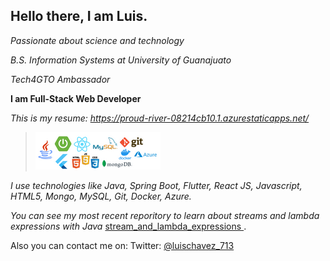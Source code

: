 ## **Hello there, I am Luis.**
*Passionate about science and technology* 

*B.S. Information Systems at University of Guanajuato* 

*Tech4GTO Ambassador* 

**I am Full-Stack Web Developer**

*This is my resume: https://proud-river-08214cb10.1.azurestaticapps.net/*


> [![stack](https://raw.githubusercontent.com/lchavez1/lchavez1/main/stack.png "stack")](https://raw.githubusercontent.com/lchavez1/lchavez1/main/stack.png "stack")

*I use technologies like Java, Spring Boot, Flutter, React JS, Javascript, HTML5, Mongo, MySQL, Git, Docker, Azure.*

*You can see my most recent reporitory to learn about streams and lambda expressions with Java* [stream_and_lambda_expressions
](https://github.com/lchavez1/stream_and_lambda_expressions "recent") .

Also you can contact me on: Twitter:  [@luischavez_713](https://mobile.twitter.com/luischavez_713 "luischavez_713")



